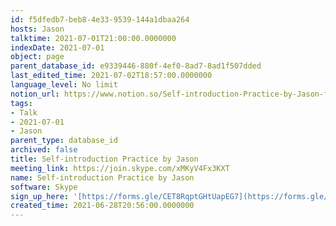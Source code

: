 ```yaml
---
id: f5dfedb7-beb8-4e33-9539-144a1dbaa264
hosts: Jason
talktime: 2021-07-01T21:00:00.0000000
indexDate: 2021-07-01
object: page
parent_database_id: e9339446-880f-4ef0-8ad7-8ad1f507dded
last_edited_time: 2021-07-02T18:57:00.0000000
language_level: No limit
notion_url: https://www.notion.so/Self-introduction-Practice-by-Jason-f5dfedb7beb84e339539144a1dbaa264
tags:
- Talk
- 2021-07-01
- Jason
parent_type: database_id
archived: false
title: Self-introduction Practice by Jason
meeting_link: https://join.skype.com/xMKyV4Fx3KXT
name: Self-introduction Practice by Jason
software: Skype
sign_up_here: '[https://forms.gle/CET8RqptGHtUapEG7](https://forms.gle/CET8RqptGHtUapEG7)'
created_time: 2021-06-28T20:56:00.0000000
---
```







